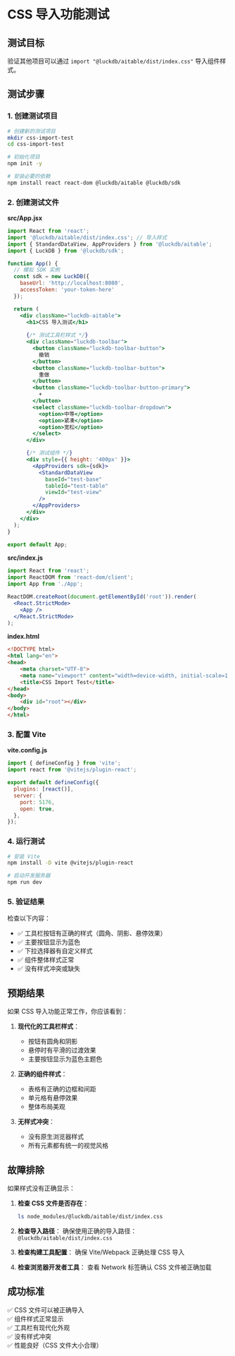 # CSS 导入功能测试

## 测试目标

验证其他项目可以通过 `import "@luckdb/aitable/dist/index.css"` 导入组件样式。

## 测试步骤

### 1. 创建测试项目

```bash
# 创建新的测试项目
mkdir css-import-test
cd css-import-test

# 初始化项目
npm init -y

# 安装必要的依赖
npm install react react-dom @luckdb/aitable @luckdb/sdk
```

### 2. 创建测试文件

**src/App.jsx**
```jsx
import React from 'react';
import '@luckdb/aitable/dist/index.css'; // 导入样式
import { StandardDataView, AppProviders } from '@luckdb/aitable';
import { LuckDB } from '@luckdb/sdk';

function App() {
  // 模拟 SDK 实例
  const sdk = new LuckDB({
    baseUrl: 'http://localhost:8080',
    accessToken: 'your-token-here'
  });

  return (
    <div className="luckdb-aitable">
      <h1>CSS 导入测试</h1>
      
      {/* 测试工具栏样式 */}
      <div className="luckdb-toolbar">
        <button className="luckdb-toolbar-button">
          撤销
        </button>
        <button className="luckdb-toolbar-button">
          重做
        </button>
        <button className="luckdb-toolbar-button-primary">
          +
        </button>
        <select className="luckdb-toolbar-dropdown">
          <option>中等</option>
          <option>紧凑</option>
          <option>宽松</option>
        </select>
      </div>

      {/* 测试组件 */}
      <div style={{ height: '400px' }}>
        <AppProviders sdk={sdk}>
          <StandardDataView
            baseId="test-base"
            tableId="test-table"
            viewId="test-view"
          />
        </AppProviders>
      </div>
    </div>
  );
}

export default App;
```

**src/index.js**
```jsx
import React from 'react';
import ReactDOM from 'react-dom/client';
import App from './App';

ReactDOM.createRoot(document.getElementById('root')).render(
  <React.StrictMode>
    <App />
  </React.StrictMode>
);
```

**index.html**
```html
<!DOCTYPE html>
<html lang="en">
<head>
    <meta charset="UTF-8">
    <meta name="viewport" content="width=device-width, initial-scale=1.0">
    <title>CSS Import Test</title>
</head>
<body>
    <div id="root"></div>
</body>
</html>
```

### 3. 配置 Vite

**vite.config.js**
```js
import { defineConfig } from 'vite';
import react from '@vitejs/plugin-react';

export default defineConfig({
  plugins: [react()],
  server: {
    port: 5176,
    open: true,
  },
});
```

### 4. 运行测试

```bash
# 安装 Vite
npm install -D vite @vitejs/plugin-react

# 启动开发服务器
npm run dev
```

### 5. 验证结果

检查以下内容：

- ✅ 工具栏按钮有正确的样式（圆角、阴影、悬停效果）
- ✅ 主要按钮显示为蓝色
- ✅ 下拉选择器有自定义样式
- ✅ 组件整体样式正常
- ✅ 没有样式冲突或缺失

## 预期结果

如果 CSS 导入功能正常工作，你应该看到：

1. **现代化的工具栏样式**：
   - 按钮有圆角和阴影
   - 悬停时有平滑的过渡效果
   - 主要按钮显示为蓝色主题色

2. **正确的组件样式**：
   - 表格有正确的边框和间距
   - 单元格有悬停效果
   - 整体布局美观

3. **无样式冲突**：
   - 没有原生浏览器样式
   - 所有元素都有统一的视觉风格

## 故障排除

如果样式没有正确显示：

1. **检查 CSS 文件是否存在**：
   ```bash
   ls node_modules/@luckdb/aitable/dist/index.css
   ```

2. **检查导入路径**：
   确保使用正确的导入路径：`@luckdb/aitable/dist/index.css`

3. **检查构建工具配置**：
   确保 Vite/Webpack 正确处理 CSS 导入

4. **检查浏览器开发者工具**：
   查看 Network 标签确认 CSS 文件被正确加载

## 成功标准

✅ CSS 文件可以被正确导入  
✅ 组件样式正常显示  
✅ 工具栏有现代化外观  
✅ 没有样式冲突  
✅ 性能良好（CSS 文件大小合理）
